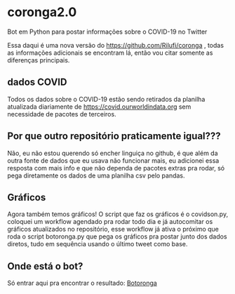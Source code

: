 # coronga2.0
Bot em Python para postar informações sobre o COVID-19 no Twitter 

Essa daqui é uma nova versão do https://github.com/Rilufi/coronga , todas as informações adicionais se encontram lá, então vou citar somente as diferenças principais.

## dados COVID
Todos os dados sobre o COVID-19 estão sendo retirados da planilha atualizada diariamente de https://covid.ourworldindata.org sem necessidade de pacotes de terceiros.

## Por que outro repositório praticamente igual???
Não, eu não estou querendo só encher linguiça no github, é que além da outra fonte de dados que eu usava não funcionar mais, eu adicionei essa resposta com mais info e que não dependa de pacotes extras pra rodar, só pega diretamente os dados de uma planilha csv pelo pandas.

## Gráficos
Agora também temos gráficos! O script que faz os gráficos é o covidson.py, coloquei um workflow agendado pra rodar todo dia e já autocomitar os gráficos atualizados no repositório, esse workflow já ativa o próximo que roda o script botoronga.py que pega os gráficos pra postar junto dos dados diretos, tudo em sequência usando o último tweet como base.

## Onde está o bot?
Só entrar aqui pra encontrar o resultado: [Botoronga](https://twitter.com/botoronga)

